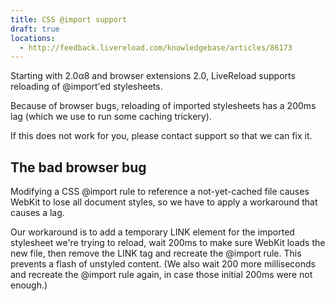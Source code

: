 ```yaml
---
title: CSS @import support
draft: true
locations:
  - http://feedback.livereload.com/knowledgebase/articles/86173
---
```


Starting with 2.0α8 and browser extensions 2.0, LiveReload supports reloading of @import'ed stylesheets.

Because of browser bugs, reloading of imported stylesheets has a 200ms lag (which we use to run some caching trickery).

If this does not work for you, please contact support so that we can fix it.

## The bad browser bug

Modifying a CSS @import rule to reference a not-yet-cached file causes WebKit to lose all document styles, so we have to apply a workaround that causes a lag.

Our workaround is to add a temporary LINK element for the imported stylesheet we're trying to reload, wait 200ms to make sure WebKit loads the new file, then remove the LINK tag and recreate the @import rule. This prevents a flash of unstyled content. (We also wait 200 more milliseconds and recreate the @import rule again, in case those initial 200ms were not enough.)